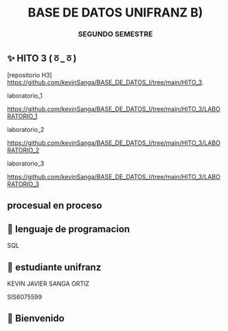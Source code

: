<h1 align="center">BASE DE DATOS UNIFRANZ B)</h1>
<h3 align="center">SEGUNDO SEMESTRE </h3>

## ✨ HITO 3 (ㆆ_ㆆ)

[repositorio H3]
https://github.com/kevinSanga/BASE_DE_DATOS_I/tree/main/HITO_3.

laboratorio_1

https://github.com/kevinSanga/BASE_DE_DATOS_I/tree/main/HITO_3/LABORATORIO_1

laboratorio_2

https://github.com/kevinSanga/BASE_DE_DATOS_I/tree/main/HITO_3/LABORATORIO_2

laboratorio_3

https://github.com/kevinSanga/BASE_DE_DATOS_I/tree/main/HITO_3/LABORATORIO_3

## procesual en proceso


## 📖 lenguaje de programacion

SQL


## 📖  estudiante unifranz

KEVIN JAVIER SANGA ORTIZ 

SIS6075599


## 📖  Bienvenido



